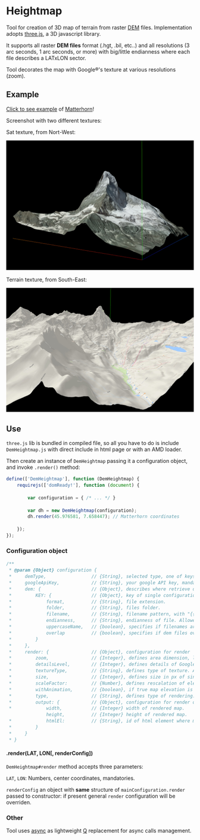 # Heightmap

Tool for creation of 3D map of terrain from raster [DEM](https://en.wikipedia.org/wiki/Digital_elevation_model) files. Implementation adopts [three.js](https://threejs.org/), a 3D javascript library.

It supports all raster **DEM files** format (.hgt, .bil, etc..) and all resolutions (3 arc seconds, 1 arc seconds, or more) with big/little endianness where each file describes a LATxLON sector.

Tool decorates the map with Google®'s texture at various resolutions (zoom).

## Example

[Click to see example](https://disaverio.github.io/DEM_heightmap/example) of [Matterhorn](https://en.wikipedia.org/wiki/Matterhorn)!

Screenshot with two different textures:

Sat texture, from Nort-West:

![Sat](img/matterhorn_sat.jpg)

Terrain texture, from South-East:

![Terrain](img/matterhorn_terrain.jpg)

## Use

`three.js` lib is bundled in compiled file, so all you have to do is include `DemHeightmap.js` with direct include in html page or with an AMD loader.

Then create an instance of `DemHeightmap` passing it a configuration object, and invoke `.render()` method:

```js
define(['DemHeightmap'], function (DemHeightmap) {
    requirejs(['domReady!'], function (document) {
        
        var configuration = { /* ... */ }
        
        var dh = new DemHeightmap(configuration);
        dh.render(45.976581, 7.658447); // Matterhorn coordinates
        
    });
});
```

### Configuration object

```js
/**
 * @param {Object} configuration {
 *     demType,                 // {String}, selected type, one of keys of this.dem object.                                                     // Default: 'hgt'
 *     googleApiKey,            // {String}, your google API key, mandatory if this.render.type == "texture".
 *     dem: {                   // {Object}, describes where retrieve dem files, where each key is a demType. Mandatory.
 *         KEY: {               // {Object}, key of single configuration, referred by this.demType
 *             format,          // {String}, file extension.
 *             folder,          // {String}, files folder.
 *             filename,        // {String}, filename pattern, with "{{NS}}", "{{LAT}}", "{{WE}}", "{{LON}}" as vars: see example.
 *             endianness,      // {String}, endianness of file. Allowed values: "little", "big".
 *             uppercaseName,   // {boolean}, specifies if filenames are in uppercase.
 *             overlap          // {boolean}, specifies if dem files overlap on last row/column (usually they do).
 *         }
 *     },
 *     render: {                // {Object}, configuration for render
 *         zoom,                // {Integer}, defines area dimension, like in Google® map. Allowed values: `11` to `20`.                        // Default: 12
 *         detailsLevel,        // {Integer}, defines details of Google® textures. Allowed values: `0` to `4`.                                  // Default: 0
 *         textureType,         // {String}, defines type of texture. Allowed values: 'terrain', 'satellite', 'roadmap', 'hybrid' from Google®. // Default: 'satellite'
 *         size,                // {Integer}, defines size in px of single texture, from Google®. Max allowed value 640.                        // Default: 512
 *         scaleFactor:         // {Number}, defines rescalation of elevations.                                                                 // Default: 1
 *         withAnimation,       // {boolean}, if true map elevation is animated.                                                                // Default: true
 *         type,                // {String}, defines type of rendering: Allowed values: 'texture', 'grid', 'points'.                            // Default: 'texture'
 *         output: {            // {Object}, configuration for render output
 *             width,           // {Integer} width of rendered map.                                                                             // Default: document.width - 20
               height,          // {Integer} height of rendered map.                                                                            // Default: document.height - 20
 *             htmlEl:          // {String}, id of html element where map will be rendered.                                                     // Default: 'map-container'
 *         }
 *     }
 * }
```

#### .render(LAT, LON[, renderConfig])

`DemHeightmap#render` method accepts three parameters:

`LAT`, `LON`: Numbers, center coordinates, mandatories.

`renderConfig` an object with **same** structure of `mainConfiguration.render` passed to constructor: if present general `render` configuration will be overriden.

### Other

Tool uses [async](https://github.com/disaverio/async) as lightweight [Q](https://github.com/kriskowal/q) replacement for async calls management.
